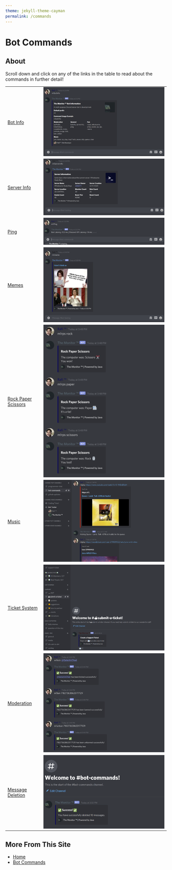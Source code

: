 ```yaml
---
theme: jekyll-theme-cayman
permalink: /commands
---
```

# Bot Commands

## About
Scroll down and click on any of the links in the table to read about the commands in further detail!

<table>
    <tbody>
        <tr>
            <td><a href="https://rafi-99.github.io/The-Monitor/botinfo">Bot Info</a></td>
            <td><img src="images/bot.png"></td>
        </tr>
        <tr>
            <td><a href="https://rafi-99.github.io/The-Monitor/serverinfo">Server Info</a></td>
            <td><img src="images/server.png"></td>
        </tr> 
        <tr>
            <td><a href="https://rafi-99.github.io/The-Monitor/ping">Ping</a></td>
            <td><img src="images/ping.png"></td>
        </tr>
        <tr>
            <td><a href="https://rafi-99.github.io/The-Monitor/meme">Memes</a></td>
            <td><img src="images/meme.png"></td>
        </tr> 
        <tr>
            <td><a href="https://rafi-99.github.io/The-Monitor/rps">Rock Paper Scissors</a></td>
            <td><img src="images/rps.png"></td>
        </tr>
        <tr>
            <td><a href="https://rafi-99.github.io/The-Monitor/music">Music</a></td>
            <td><img src="images/musicLinks.png"></td>
        </tr>
        <tr>
            <td><a href="https://rafi-99.github.io/The-Monitor/ticketsetup">Ticket System</a></td>
            <td><img src="images/ticketSetup.png"></td>
        </tr>
        <tr>
            <td><a href="https://rafi-99.github.io/The-Monitor/moderation">Moderation</a></td>
            <td><img src="images/moderation.png"></td>
        </tr>
        <tr>
            <td><a href="https://rafi-99.github.io/The-Monitor/purge">Message Deletion</a></td>
            <td><img src="images/purge.png"></td>
        </tr>
    </tbody>
</table>

## More From This Site
* [Home](https://rafi-99.github.io/The-Monitor/)
* [Bot Commands](https://rafi-99.github.io/The-Monitor/commands)